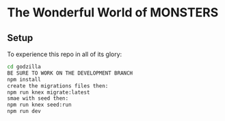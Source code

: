 # The Wonderful World of MONSTERS

## Setup

To experience this repo in all of its glory:

```sh
cd godzilla
BE SURE TO WORK ON THE DEVELOPMENT BRANCH
npm install
create the migrations files then:
npm run knex migrate:latest
smae with seed then: 
npm run knex seed:run
npm run dev
```
